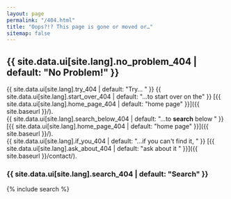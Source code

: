 ```yaml
---
layout: page
permalink: "/404.html"
title: "Oops?!? This page is gone or moved or…"
sitemap: false
---
```


## {{ site.data.ui[site.lang].no_problem_404 | default: "No Problem!" }}

{{ site.data.ui[site.lang].try_404 | default: "Try…  " }}
{{ site.data.ui[site.lang].start_over_404 | default: "...to start over on the" }} [{{ site.data.ui[site.lang].home_page_404 | default: "home page" }}]({{ site.baseurl }}/).  
{{ site.data.ui[site.lang].search_below_404 | default: "...to **search** below  " }} [{{ site.data.ui[site.lang].home_page_404 | default: "home page" }}]({{ site.baseurl }}/).  
{{ site.data.ui[site.lang].if_you_404 | default: "…if you can't find it,  " }} [{{ site.data.ui[site.lang].ask_about_404 | default: "ask about it " }}]({{ site.baseurl }}/contact/).

### {{ site.data.ui[site.lang].search_404 | default: "Search" }}

{% include search %}